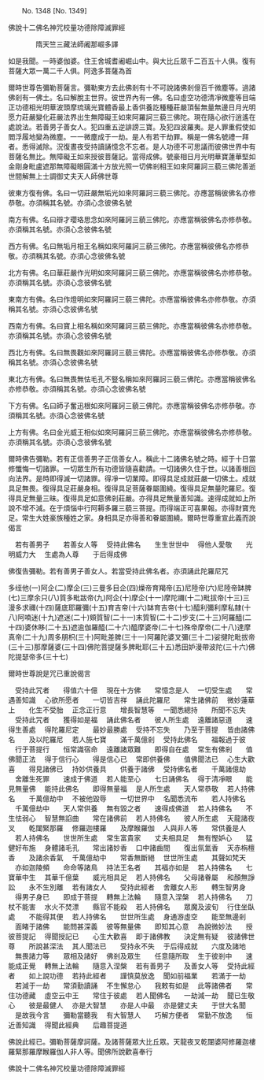 ﻿　　No. 1348 [No. 1349]

佛說十二佛名神咒校量功德除障滅罪經

　　　　隋天竺三藏法師阇那崛多譯


如是我聞。一時婆伽婆。住王舍城耆阇崛山中。與大比丘眾千二百五十人俱。復有菩薩大眾一萬二千人俱。阿逸多菩薩為首

爾時世尊告彌勒菩薩言。彌勒東方去此佛剎有十不可說諸佛剎億百千微塵等。過諸佛剎有一佛土。名曰解脫主世界。彼世界內有一佛。名曰虛空功德清凈微塵等目端正功德相光明華波頭摩琉璃光寶體香最上香供養訖種種莊嚴頂髻無量無邊日月光明愿力莊嚴變化莊嚴法界出生無障礙王如來阿羅訶三藐三佛陀。現在隨心欲行逍遙在處說法。若善男子善女人。犯四重五逆誹謗三寶。及犯四波羅夷。是人罪重假使如閻浮履地變為微塵。一一微塵成于一劫。是人有若干劫罪。稱是一佛名號禮一拜者。悉得滅除。況復晝夜受持讀誦憶念不忘者。是人功德不可思議而彼佛世界中有菩薩名無比。無障礙王如來授彼菩薩記。當得成佛。號豪相日月光明華寶蓮華堅如金剛身毗盧遮那無障礙眼圓滿十方放光照一切佛剎相王如來阿羅訶三藐三佛陀善逝世間解無上士調御丈夫天人師佛世尊

彼東方復有佛。名曰一切莊嚴無垢光如來阿羅訶三藐三佛陀。亦應當稱彼佛名亦修恭敬。亦須稱其名號。亦須心念彼佛名號

南方有佛。名曰辯才瓔珞思念如來阿羅訶三藐三佛陀。亦應當稱彼佛名亦修恭敬。亦須稱其名號。亦須心念彼佛名號

西方有佛。名曰無垢月相王名稱如來阿羅訶三藐三佛陀。亦應當稱彼佛名亦修恭敬。亦須稱其名號。亦須心念彼佛名號

北方有佛。名曰華莊嚴作光明如來阿羅訶三藐三佛陀。亦應當稱彼佛名亦修恭敬。亦須稱其名號。亦須心念彼佛名號

東南方有佛。名曰作燈明如來阿羅訶三藐三佛陀。亦應當稱彼佛名亦修恭敬。亦須稱其名號。亦須心念彼佛名號

西南方有佛。名曰寶上相名稱如來阿羅訶三藐三佛陀。亦應當稱彼佛名亦修恭敬。亦須稱其名號。亦須心念彼佛名號

西北方有佛。名曰無畏觀如來阿羅訶三藐三佛陀。亦應當稱彼佛名亦修恭敬。亦須稱其名號。亦須心念彼佛名號

東北方有佛。名曰無畏無怯毛孔不豎名稱如來阿羅訶三藐三佛陀。亦應當稱彼佛名亦修恭敬。亦須稱其名號。亦須心念彼佛名號

下方有佛。名曰師子奮迅根如來阿羅訶三藐三佛陀。亦應當稱彼佛名亦修恭敬。亦須稱其名號。亦須心念彼佛名號

上方有佛。名曰金光威王相似如來阿羅訶三藐三佛陀。亦應當稱彼佛名亦修恭敬。亦須稱其名號。亦須心念彼佛名號

爾時佛告彌勒。若有正信善男子正信善女人。稱此十二諸佛名號之時。經于十日當修懺悔一切諸罪。一切眾生所有功德皆隨喜勸請。一切諸佛久住于世。以諸善根回向法界。是時即得滅一切諸罪。得凈一切業障。即得具足成就莊嚴一切佛土。成就具足無畏。復得具足莊嚴身相。復得具足菩薩眷屬圍繞。復得具足無量陀羅尼。復得具足無量三昧。復得具足如意佛剎莊嚴。亦得具足無量善知識。速得成就如上所說不增不減。在于煩惱中行阿耨多羅三藐三菩提。而得端正可喜果報。亦得財寶充足。常生大姓豪族種姓之家。身相具足亦得善和眷屬圍繞。爾時世尊重宣此義而說偈言

　若有善男子　　若善女人等
　受持此佛名　　生生世世中
　得他人愛敬　　光明威力大
　生處為人尊　　于后得成佛　

佛復告彌勒。若有善男子善女人。若當受持此佛名者。亦須誦此陀羅尼咒

多绖他(一)阿企(二)摩企(三)三曼多目企(四)燥帝育羯帝(五)尼陸帝(六)尼陸帝缽脾(七)三摩余只(八)質多毗跋帝(九)阿企(十)摩企(十一)摩陀禰(十二)毗拔帝(十三)三漫多求禰(十四)薩底耶羅彌(十五)育吉帝(十六)缽育吉帝(十七)醯利彌利摩私隸(十八)阿喃迷(十九)遮迷(二十)頞質智(二十一)末質智(二十二)步支(二十三)阿羅醯(二十四)婆休眵(二十五)遮逾伽羅醯(二十六)醯摩婆帝(二十七)殊帝摩帝(二十八)達摩真帝(二十九)周多朋枳(三十)阿毗差脾(三十一)阿羅陀婆叉彌(三十二)娑揵陀毗拔帝(三十三)那摩薩婆(三十四)佛陀菩提薩多脾毗耶(三十五)悉田妒漫帶波陀(三十六)佛陀提瑟帝多(三十七)

爾時世尊說是咒已重說偈言

　受持此咒者　　得值六十億
　現在十方佛　　常憶念是人
　一切受生處　　常遇善知識
　心欲所愿者　　一切皆吉祥
　誦此陀羅尼　　常生諸佛前
　微妙蓮華上　　化生不受胎
　正念正行意　　增長智慧等
　一聞悉總持　　所聞不忘失
　受持此咒者　　獲得如是福
　誦此佛名者　　彼人所生處
　遠離諸惡道　　速得生善處
　得陀羅尼定　　最妙最勝處
　受持不忘失　　乃至于菩提
　皆由諸佛名　　及以陀羅尼
　若人施七寶　　滿千萬億剎
　受持此佛名　　福報過于彼
　行于菩提行　　恒常識宿命
　遠離諸眾難　　即得自在處
　常生有佛剎　　值佛聞正法
　得于信行心　　得是信心已
　常即供養佛　　值佛聞法已
　心生大歡喜　　得見諸佛已
　持妙供養具　　供養于諸佛
　受持佛名者　　千萬諸億劫
　舍離生死罪　　速成于佛道
　若人能至心　　七日誦佛名
　得于清凈眼　　能見無量佛
　能持此佛名　　即得無量福
　是人所生處　　天人常恭敬
　若人持佛名　　千萬億劫中
　不被他毀辱　　一切世界中
　名聞悉流布　　若人持佛名
　千萬億劫中　　天人常供養
　無有毀之者　　速得成佛道
　若人持佛名　　不生怯弱心
　智慧無諂曲　　常在諸佛前
　若人持佛名　　彼人所生處
　天龍諸夜叉　　乾闥緊那羅
　修羅迦樓羅　　及摩睺羅伽
　人與非人等　　常供養是人
　若人持佛名　　世世所生處
　常生富貴家　　丈夫相具足
　無有慳妒心　　猛健好布施
　身體諸毛孔　　常出諸妙香
　口中諸齒間　　復出氛氳香
　天赤栴檀香　　及諸余香氣
　千萬億劫中　　常香無斷絕
　世世所生處　　其聲如梵天
　亦如迦陵頻　　命命等諸鳥
　持法王名者　　其福亦如是
　若人持佛名　　七寶華中生
　其華千億葉　　威光相具足
　若人持佛名　　父母諸眷屬
　和顏無諍訟　　永不生別離
　若有諸女人　　受持此經者
　舍離女人形　　轉生智男身
　得男子身已　　即成于菩提
　轉無上法輪　　隨意入涅槃
　若人持佛名　　刀杖不能害
　水火不焚漂　　縣官不能殺
　若人持佛名　　眾魔及波旬
　行住坐臥處　　不能得其便
　若人持佛名　　世世所生處
　身通游虛空　　能至無邊剎
　面睹于諸佛　　能問甚深義
　彼等無量佛　　即知其心意
　為說微妙法　　授彼菩提記
　得聞授記已　　心生大歡喜
　即于諸佛教　　決定無有疑
　彼諸佛世尊　　所說甚深法
　其人聞法已　　受持永不失
　于后得成就　　六度及諸地
　無畏諸力等　　眾相及諸好
　佛剎及眾生　　任意隨所取
　生于彼剎中　　速能成正覺
　轉無上法輪　　隨意入涅槃
　若有善男子　　及善女人等
　受持此經者　　如上說功德
　若持此經者　　謹慎莫放逸
　聞如前福業　　若滿于一劫
　若減于一劫　　常須勤讀誦
　不生懈怠心　　我敕有如是
　此等諸佛者　　常住功德藏
　虛空云中王　　常住于彼處
　若人聞佛名　　一劫減一劫
　聞已生敬心　　彼是最健人
　亦是大智慧　　亦是人中最
　亦是健丈夫　　于世大名聞
　是故我今言　　彌勒當聽我
　有大智慧人　　巧解方便者
　常勤不放逸　　恒近善知識
　得聞此經典　　后趣菩提道　

佛說此經已。彌勒菩薩摩訶薩。及諸菩薩眾大比丘眾。天龍夜叉乾闥婆阿修羅迦樓羅緊那羅摩睺羅伽人非人等。聞佛所說歡喜奉行

佛說十二佛名神咒校量功德除障滅罪經
